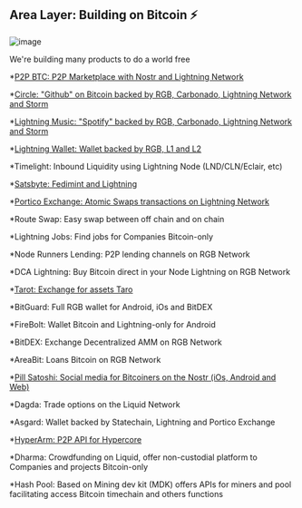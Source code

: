 ## Area Layer: Building on Bitcoin ⚡️

![image](https://user-images.githubusercontent.com/83122757/208729218-b7a58549-f4b3-4a39-8691-5719bc7cac04.png)


We're building many products to do a world free

*[P2P BTC: P2P Marketplace with Nostr and Lightning Network](https://github.com/Layer2Labs/P2PBTC)

*[Circle: "Github" on Bitcoin backed by RGB, Carbonado, Lightning Network and Storm](https://github.com/Layer2Labs/CircleInterface.github.io)

*[Lightning Music: "Spotify" backed by RGB, Carbonado, Lightning Network and Storm](https://github.com/Layer2Labs/LightningMusic)

*[Lightning Wallet: Wallet backed by RGB, L1 and  L2](https://github.com/AreaLayer/Lightning-Wallet)

*Timelight: Inbound Liquidity using Lightning Node (LND/CLN/Eclair, etc)

*[Satsbyte: Fedimint and Lightning](https://github.com/Layer2Labs/Satsbyte)

*[Portico Exchange: Atomic Swaps transactions on Lightning Network](https://github.com/PorticoExchange)

*Route Swap: Easy swap between off chain and on chain

*Lightning Jobs: Find jobs for Companies Bitcoin-only

*Node Runners Lending: P2P lending channels on RGB Network

*DCA Lightning: Buy Bitcoin direct in your Node Lightning on RGB Network

*[Tarot: Exchange for assets Taro](https://github.com/Layer2Labs/Tarot)

*BitGuard: Full RGB wallet for Android, iOs and BitDEX

*FireBolt: Wallet Bitcoin and Lightning-only for Android

*BitDEX: Exchange Decentralized AMM on RGB Network

*AreaBit: Loans Bitcoin on RGB Network

*[Pill Satoshi: Social media for Bitcoiners on the Nostr (iOs, Android and Web)](https://github.com/AreaLayer/PillSatoshi)

*Dagda: Trade options on the Liquid Network

*Asgard: Wallet backed by  Statechain, Lightning and Portico Exchange

*[HyperArm: P2P API for Hypercore](https://github.com/AreaLayer/HyperArm)

*Dharma: Crowdfunding on Liquid, offer non-custodial platform to Companies and projects Bitcoin-only 

*Hash Pool:  Based on Mining dev kit (MDK) offers APIs for miners and pool facilitating access Bitcoin timechain and others functions
